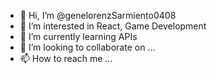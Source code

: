 - 👋 Hi, I’m @genelorenzSarmiento0408
- 👀 I’m interested in React, Game Development
- 🌱 I’m currently learning APIs
- 💞️ I’m looking to collaborate on ...
- 📫 How to reach me ...

<!---
genelorenzSarmiento0408/genelorenzSarmiento0408 is a ✨ special ✨ repository because its `README.md` (this file) appears on your GitHub profile.
You can click the Preview link to take a look at your changes.
--->
